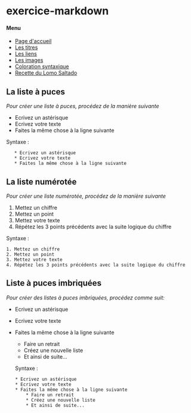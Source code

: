 
# exercice-markdown

#### Menu
* [Page d'accueil](https://github.com/NicolasJamar/exercice-markdown/blob/master/README.md)
* [Les titres](https://github.com/NicolasJamar/exercice-markdown/blob/master/titre.md)
* [Les liens](https://github.com/NicolasJamar/exercice-markdown/blob/master/liens.md)
* [Les images](https://github.com/NicolasJamar/exercice-markdown/blob/master/images.md)
* [Coloration syntaxique](https://github.com/NicolasJamar/exercice-markdown/blob/master/colorsyntax.md)
* [Recette du Lomo Saltado](https://github.com/NicolasJamar/exercice-markdown/blob/master/lomo.md)

## La liste à puces

*Pour créer une liste à puces, procédez de la manière suivante*

 * Ecrivez un astérisque 
 * Ecrivez votre texte
 * Faites la même chose à la ligne suivante
 
  Syntaxe :
 
       * Ecrivez un astérisque 
       * Ecrivez votre texte
       * Faites la même chose à la ligne suivante

## La liste numérotée

*Pour créer une liste numérotée, procédez de la manière suivante*

  1. Mettez un chiffre
  2. Mettez un point
  3. Mettez votre texte
  4. Répétez les 3 points précédents avec la suite logique du chiffre
  
  Syntaxe :
  
    1. Mettez un chiffre
    2. Mettez un point
    3. Mettez votre texte
    4. Répétez les 3 points précédents avec la suite logique du chiffre
    

## Liste à puces imbriquées
  *Pour créer des listes à puces imbriquées, procédez comme suit:*
  
  * Ecrivez un astérisque 
  * Ecrivez votre texte
  * Faites la même chose à la ligne suivante
     * Faire un retrait
     * Créez une nouvelle liste
     * Et ainsi de suite...
     
     Syntaxe :
     
        * Ecrivez un astérisque 
        * Ecrivez votre texte
        * Faites la même chose à la ligne suivante
            * Faire un retrait
            * Créez une nouvelle liste
            * Et ainsi de suite...
